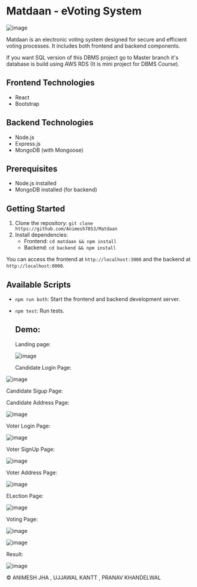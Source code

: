 # Matdaan - eVoting System

![image](https://github.com/Animesh7853/Matdaan/assets/114354311/c265fd24-78a0-487f-9d6c-ebc4ea90603a)



Matdaan is an electronic voting system designed for secure and efficient voting processes. It includes both frontend and backend components.

If you want SQL version of this DBMS project go to Master branch it's database is build using AWS RDS (It is mini project for DBMS Course).

## Frontend Technologies
- React
- Bootstrap

## Backend Technologies
- Node.js
- Express.js
- MongoDB (with Mongoose)

## Prerequisites
- Node.js installed
- MongoDB installed (for backend)

## Getting Started
1. Clone the repository: `git clone https://github.com/Animesh7853/Matdaan`
2. Install dependencies:
   - Frontend: `cd matdaan && npm install`
   - Backend: `cd backend && npm install`


You can access the frontend at `http://localhost:3000` and the backend at `http://localhost:8000`.

## Available Scripts
- `npm run both`: Start the frontend and backend development server.

- `npm test`: Run tests.

  ## Demo:
  Landing page:

  ![image](https://github.com/Animesh7853/Matdaan/assets/114354311/fc5adfa4-b661-466e-b7c2-99edda035907)


  Candidate Login Page:
  
![image](https://github.com/Animesh7853/Matdaan/assets/114354311/71b5953e-7113-4db7-b8c6-0c4cd99628ea)

  Candidate Sigup Page:
  

  Candidate Address Page:
  
  ![image](https://github.com/Animesh7853/Matdaan/assets/114354311/a3cd409c-0578-42fa-9d32-724059f3170a)


  Voter Login Page:

  ![image](https://github.com/Animesh7853/Matdaan/assets/114354311/59003a39-5241-4a96-816b-4bba2433d624)


  Voter SignUp Page:
  
  ![image](https://github.com/Animesh7853/Matdaan/assets/114354311/baadde30-5b2f-4a5f-85bd-e5da440f6c37)


  Voter Address Page:

   ![image](https://github.com/Animesh7853/Matdaan/assets/114354311/68dd34f0-5e5d-4445-814f-f5512f9fa4bb)


  ELection Page:

  ![image](https://github.com/Animesh7853/Matdaan/assets/114354311/287e61d9-aa29-43df-a715-87a2a8db35d5)


  Voting Page:
  
  ![image](https://github.com/Animesh7853/Matdaan/assets/114354311/998cf04f-f61b-41f9-841d-1123b8580ece)

  ![image](https://github.com/Animesh7853/Matdaan/assets/114354311/932b6bc9-0bb9-4504-8132-368903df785a)

   Result:
   
   ![image](https://github.com/Animesh7853/Matdaan/assets/114354311/57bdd9f5-1291-43f4-9fcd-b1b38a3ad7f0)



© ANIMESH JHA , UJJAWAL KANTT , PRANAV KHANDELWAL
